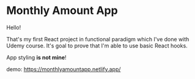 # Monthly Amount App

Hello! 

That's my first React project in functional paradigm which I've done with Udemy course. It's goal to prove that I'm able to use basic React hooks. 

App styling <b>is not mine</b>!

demo: https://monthlyamountapp.netlify.app/
